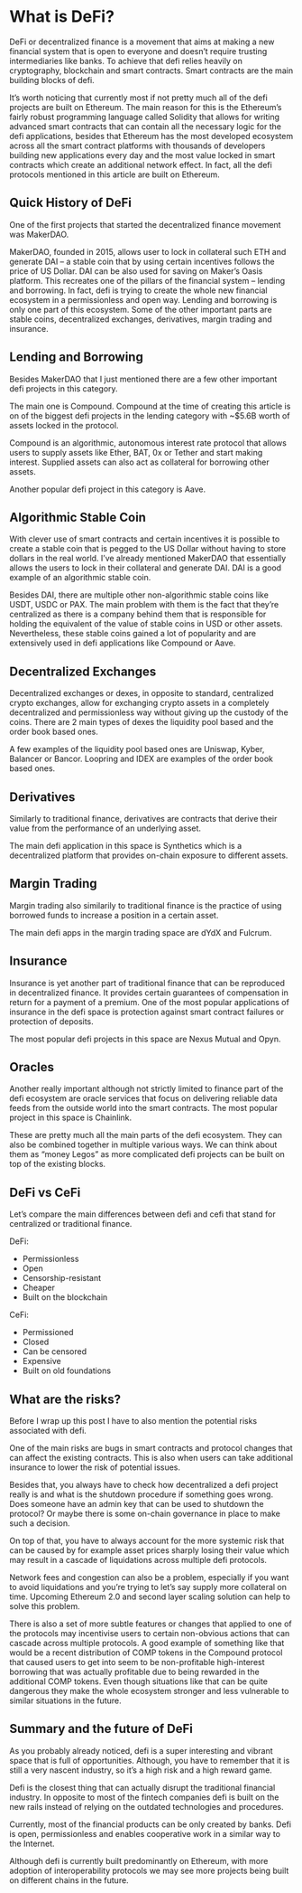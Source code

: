 # What is DeFi?

DeFi or decentralized finance is a movement that aims at making a new financial system that is open to everyone and doesn’t require trusting intermediaries like banks. To achieve that defi relies heavily on cryptography, blockchain and smart contracts. Smart contracts are the main building blocks of defi.

It’s worth noticing that currently most if not pretty much all of the defi projects are built on Ethereum. The main reason for this is the Ethereum’s fairly robust programming language called Solidity that allows for writing advanced smart contracts that can contain all the necessary logic for the defi applications, besides that Ethereum has the most developed ecosystem across all the smart contract platforms with thousands of developers building new applications every day and the most value locked in smart contracts which create an additional network effect. In fact, all the defi protocols mentioned in this article are built on Ethereum.

## Quick History of DeFi

One of the first projects that started the decentralized finance movement was MakerDAO.

MakerDAO, founded in 2015, allows user to lock in collateral such ETH and generate DAI – a stable coin that by using certain incentives follows the price of US Dollar. DAI can be also used for saving on Maker’s Oasis platform. This recreates one of the pillars of the financial system – lending and borrowing. In fact, defi is trying to create the whole new financial ecosystem in a permissionless and open way. Lending and borrowing is only one part of this ecosystem. Some of the other important parts are stable coins, decentralized exchanges, derivatives, margin trading and insurance.

## Lending and Borrowing

Besides MakerDAO that I just mentioned there are a few other important defi projects in this category.

The main one is Compound. Compound at the time of creating this article is on of the biggest defi projects in the lending category with \~$5.6B worth of assets locked in the protocol.

Compound is an algorithmic, autonomous interest rate protocol that allows users to supply assets like Ether, BAT, 0x or Tether and start making interest. Supplied assets can also act as collateral for borrowing other assets.

Another popular defi project in this category is Aave.

## Algorithmic Stable Coin

With clever use of smart contracts and certain incentives it is possible to create a stable coin that is pegged to the US Dollar without having to store dollars in the real world. I’ve already mentioned MakerDAO that essentially allows the users to lock in their collateral and generate DAI. DAI is a good example of an algorithmic stable coin.

Besides DAI, there are multiple other non-algorithmic stable coins like USDT, USDC or PAX. The main problem with them is the fact that they’re centralized as there is a company behind them that is responsible for holding the equivalent of the value of stable coins in USD or other assets. Nevertheless, these stable coins gained a lot of popularity and are extensively used in defi applications like Compound or Aave.

## Decentralized Exchanges

Decentralized exchanges or dexes, in opposite to standard, centralized crypto exchanges, allow for exchanging crypto assets in a completely decentralized and permissionless way without giving up the custody of the coins. There are 2 main types of dexes the liquidity pool based and the order book based ones.

A few examples of the liquidity pool based ones are Uniswap, Kyber, Balancer or Bancor. Loopring and IDEX are examples of the order book based ones.

## Derivatives

Similarly to traditional finance, derivatives are contracts that derive their value from the performance of an underlying asset.

The main defi application in this space is Synthetics which is a decentralized platform that provides on-chain exposure to different assets.

## Margin Trading

Margin trading also similarily to traditional finance is the practice of using borrowed funds to increase a position in a certain asset.

The main defi apps in the margin trading space are dYdX and Fulcrum.

## Insurance

Insurance is yet another part of traditional finance that can be reproduced in decentralized finance. It provides certain guarantees of compensation in return for a payment of a premium. One of the most popular applications of insurance in the defi space is protection against smart contract failures or protection of deposits.

The most popular defi projects in this space are Nexus Mutual and Opyn.

## Oracles

Another really important although not strictly limited to finance part of the defi ecosystem are oracle services that focus on delivering reliable data feeds from the outside world into the smart contracts. The most popular project in this space is Chainlink.

These are pretty much all the main parts of the defi ecosystem. They can also be combined together in multiple various ways. We can think about them as “money Legos” as more complicated defi projects can be built on top of the existing blocks.

## DeFi vs CeFi

Let’s compare the main differences between defi and cefi that stand for centralized or traditional finance.

DeFi:

- Permissionless
- Open
- Censorship-resistant
- Cheaper
- Built on the blockchain

CeFi:

- Permissioned
- Closed
- Can be censored
- Expensive
- Built on old foundations

## What are the risks?

Before I wrap up this post I have to also mention the potential risks associated with defi.

One of the main risks are bugs in smart contracts and protocol changes that can affect the existing contracts. This is also when users can take additional insurance to lower the risk of potential issues.

Besides that, you always have to check how decentralized a defi project really is and what is the shutdown procedure if something goes wrong. Does someone have an admin key that can be used to shutdown the protocol? Or maybe there is some on-chain governance in place to make such a decision.

On top of that, you have to always account for the more systemic risk that can be caused by for example asset prices sharply losing their value which may result in a cascade of liquidations across multiple defi protocols.

Network fees and congestion can also be a problem, especially if you want to avoid liquidations and you’re trying to let’s say supply more collateral on time. Upcoming Ethereum 2.0 and second layer scaling solution can help to solve this problem.

There is also a set of more subtle features or changes that applied to one of the protocols may incentivise users to certain non-obvious actions that can cascade across multiple protocols. A good example of something like that would be a recent distribution of COMP tokens in the Compound protocol that caused users to get into seem to be non-profitable high-interest borrowing that was actually profitable due to being rewarded in the additional COMP tokens. Even though situations like that can be quite dangerous they make the whole ecosystem stronger and less vulnerable to similar situations in the future.

## Summary and the future of DeFi

As you probably already noticed, defi is a super interesting and vibrant space that is full of opportunities. Although, you have to remember that it is still a very nascent industry, so it’s a high risk and a high reward game.

Defi is the closest thing that can actually disrupt the traditional financial industry. In opposite to most of the fintech companies defi is built on the new rails instead of relying on the outdated technologies and procedures.

Currently, most of the financial products can be only created by banks. Defi is open, permissionless and enables cooperative work in a similar way to the Internet.

Although defi is currently built predominantly on Ethereum, with more adoption of interoperability protocols we may see more projects being built on different chains in the future.

